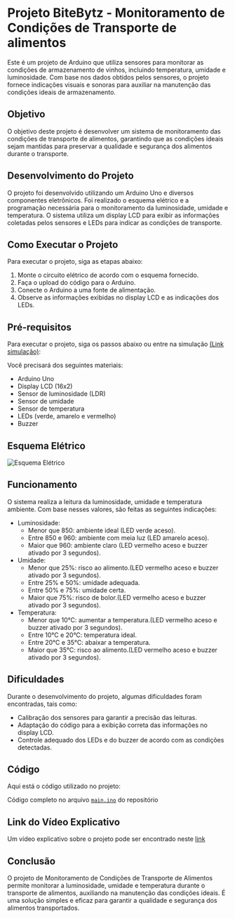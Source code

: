 # Projeto BiteBytz - Monitoramento de Condições de Transporte de alimentos

Este é um projeto de Arduino que utiliza sensores para monitorar as condições de armazenamento de vinhos, incluindo temperatura, umidade e luminosidade. Com base nos dados obtidos pelos sensores, o projeto fornece indicações visuais e sonoras para auxiliar na manutenção das condições ideais de armazenamento.

## Objetivo

O objetivo deste projeto é desenvolver um sistema de monitoramento das condições de transporte de alimentos, garantindo que as condições ideais sejam mantidas para preservar a qualidade e segurança dos alimentos durante o transporte.

## Desenvolvimento do Projeto

O projeto foi desenvolvido utilizando um Arduino Uno e diversos componentes eletrônicos. Foi realizado o esquema elétrico e a programação necessária para o monitoramento da luminosidade, umidade e temperatura. O sistema utiliza um display LCD para exibir as informações coletadas pelos sensores e LEDs para indicar as condições de transporte.

## Como Executar o Projeto

Para executar o projeto, siga as etapas abaixo:

1. Monte o circuito elétrico de acordo com o esquema fornecido.
2. Faça o upload do código para o Arduino.
3. Conecte o Arduino a uma fonte de alimentação.
4. Observe as informações exibidas no display LCD e as indicações dos LEDs.

## Pré-requisitos

Para executar o projeto, siga os passos abaixo ou entre na simulação [(Link simulação)](https://www.tinkercad.com/things/3VLIiHJQjDJ): 

Você precisará dos seguintes materiais:

- Arduino Uno
- Display LCD (16x2)
- Sensor de luminosidade (LDR)
- Sensor de umidade
- Sensor de temperatura
- LEDs (verde, amarelo e vermelho)
- Buzzer

## Esquema Elétrico

![Esquema Elétrico]([circuit.png](circuit.png))

## Funcionamento

O sistema realiza a leitura da luminosidade, umidade e temperatura ambiente. Com base nesses valores, são feitas as seguintes indicações:

- Luminosidade:
  - Menor que 850: ambiente ideal (LED verde aceso).
  - Entre 850 e 960: ambiente com meia luz (LED amarelo aceso).
  - Maior que 960: ambiente claro (LED vermelho aceso e buzzer ativado por 3 segundos).
- Umidade:
  - Menor que 25%: risco ao alimento.(LED vermelho aceso e buzzer ativado por 3 segundos).
  - Entre 25% e 50%: umidade adequada.
  - Entre 50% e 75%: umidade certa.
  - Maior que 75%: risco de bolor.(LED vermelho aceso e buzzer ativado por 3 segundos).
- Temperatura:
  - Menor que 10°C: aumentar a temperatura.(LED vermelho aceso e buzzer ativado por 3 segundos).
  - Entre 10°C e 20°C: temperatura ideal.
  - Entre 20°C e 35°C: abaixar a temperatura.
  - Maior que 35°C: risco ao alimento.(LED vermelho aceso e buzzer ativado por 3 segundos).

## Dificuldades

Durante o desenvolvimento do projeto, algumas dificuldades foram encontradas, tais como:

- Calibração dos sensores para garantir a precisão das leituras.
- Adaptação do código para a exibição correta das informações no display LCD.
- Controle adequado dos LEDs e do buzzer de acordo com as condições detectadas.

## Código

Aqui está o código utilizado no projeto:

Código completo no arquivo [`main.ino`](https://github.com/devCaiqueWS/vinheiria/edit/main/main.ino) do repositório

## Link do Vídeo Explicativo

Um vídeo explicativo sobre o projeto pode ser encontrado neste [link](https://youtu.be/Uy7qmzroecA)

## Conclusão

O projeto de Monitoramento de Condições de Transporte de Alimentos permite monitorar a luminosidade, umidade e temperatura durante o transporte de alimentos, auxiliando na manutenção das condições ideais. É uma solução simples e eficaz para garantir a qualidade e segurança dos alimentos transportados.
